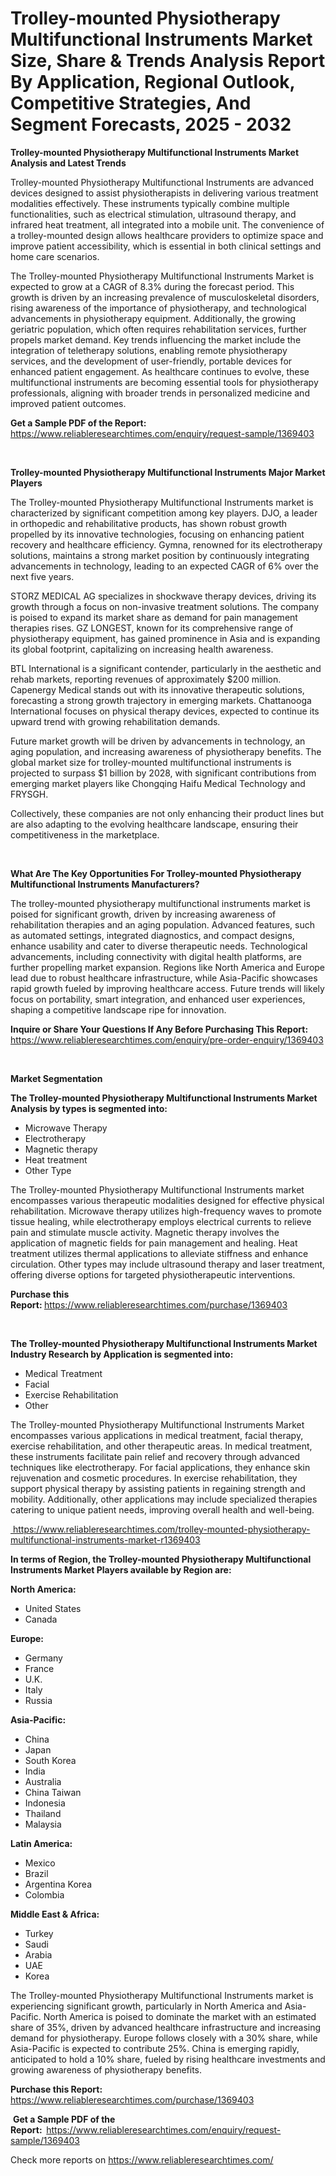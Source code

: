 <p><h1>Trolley-mounted Physiotherapy Multifunctional Instruments Market Size, Share & Trends Analysis Report By Application, Regional Outlook, Competitive Strategies, And Segment Forecasts, 2025 - 2032</h1></p><p><strong>Trolley-mounted Physiotherapy Multifunctional Instruments Market Analysis and Latest Trends</strong></p>
<p><p>Trolley-mounted Physiotherapy Multifunctional Instruments are advanced devices designed to assist physiotherapists in delivering various treatment modalities effectively. These instruments typically combine multiple functionalities, such as electrical stimulation, ultrasound therapy, and infrared heat treatment, all integrated into a mobile unit. The convenience of a trolley-mounted design allows healthcare providers to optimize space and improve patient accessibility, which is essential in both clinical settings and home care scenarios.</p><p>The Trolley-mounted Physiotherapy Multifunctional Instruments Market is expected to grow at a CAGR of 8.3% during the forecast period. This growth is driven by an increasing prevalence of musculoskeletal disorders, rising awareness of the importance of physiotherapy, and technological advancements in physiotherapy equipment. Additionally, the growing geriatric population, which often requires rehabilitation services, further propels market demand. Key trends influencing the market include the integration of teletherapy solutions, enabling remote physiotherapy services, and the development of user-friendly, portable devices for enhanced patient engagement. As healthcare continues to evolve, these multifunctional instruments are becoming essential tools for physiotherapy professionals, aligning with broader trends in personalized medicine and improved patient outcomes.</p></p>
<p><strong>Get a Sample PDF of the Report:&nbsp;</strong> <a href="https://www.reliableresearchtimes.com/enquiry/request-sample/1369403?utm_campaign=3214&utm_medium=2&utm_source=Github&utm_content=ia&utm_term=22032025&utm_id=trolley-mounted-physiotherapy-multifunctional-instruments">https://www.reliableresearchtimes.com/enquiry/request-sample/1369403</a></p>
<p>&nbsp;</p>
<p><strong>Trolley-mounted Physiotherapy Multifunctional Instruments Major Market Players</strong></p>
<p><p>The Trolley-mounted Physiotherapy Multifunctional Instruments market is characterized by significant competition among key players. DJO, a leader in orthopedic and rehabilitative products, has shown robust growth propelled by its innovative technologies, focusing on enhancing patient recovery and healthcare efficiency. Gymna, renowned for its electrotherapy solutions, maintains a strong market position by continuously integrating advancements in technology, leading to an expected CAGR of 6% over the next five years.</p><p>STORZ MEDICAL AG specializes in shockwave therapy devices, driving its growth through a focus on non-invasive treatment solutions. The company is poised to expand its market share as demand for pain management therapies rises. GZ LONGEST, known for its comprehensive range of physiotherapy equipment, has gained prominence in Asia and is expanding its global footprint, capitalizing on increasing health awareness.</p><p>BTL International is a significant contender, particularly in the aesthetic and rehab markets, reporting revenues of approximately $200 million. Capenergy Medical stands out with its innovative therapeutic solutions, forecasting a strong growth trajectory in emerging markets. Chattanooga International focuses on physical therapy devices, expected to continue its upward trend with growing rehabilitation demands.</p><p>Future market growth will be driven by advancements in technology, an aging population, and increasing awareness of physiotherapy benefits. The global market size for trolley-mounted multifunctional instruments is projected to surpass $1 billion by 2028, with significant contributions from emerging market players like Chongqing Haifu Medical Technology and FRYSGH.</p><p>Collectively, these companies are not only enhancing their product lines but are also adapting to the evolving healthcare landscape, ensuring their competitiveness in the marketplace.</p></p>
<p>&nbsp;</p>
<p><strong>What Are The Key Opportunities For Trolley-mounted Physiotherapy Multifunctional Instruments Manufacturers?</strong></p>
<p><p>The trolley-mounted physiotherapy multifunctional instruments market is poised for significant growth, driven by increasing awareness of rehabilitation therapies and an aging population. Advanced features, such as automated settings, integrated diagnostics, and compact designs, enhance usability and cater to diverse therapeutic needs. Technological advancements, including connectivity with digital health platforms, are further propelling market expansion. Regions like North America and Europe lead due to robust healthcare infrastructure, while Asia-Pacific showcases rapid growth fueled by improving healthcare access. Future trends will likely focus on portability, smart integration, and enhanced user experiences, shaping a competitive landscape ripe for innovation.</p></p>
<p><strong>Inquire or Share Your Questions If Any Before Purchasing This Report:</strong> <a href="https://www.reliableresearchtimes.com/enquiry/pre-order-enquiry/1369403?utm_campaign=3214&utm_medium=2&utm_source=Github&utm_content=ia&utm_term=22032025&utm_id=trolley-mounted-physiotherapy-multifunctional-instruments">https://www.reliableresearchtimes.com/enquiry/pre-order-enquiry/1369403</a></p>
<p>&nbsp;</p>
<p><strong>Market Segmentation</strong></p>
<p><strong>The Trolley-mounted Physiotherapy Multifunctional Instruments Market Analysis by types is segmented into:</strong></p>
<p><ul><li>Microwave Therapy</li><li>Electrotherapy</li><li>Magnetic therapy</li><li>Heat treatment</li><li>Other Type</li></ul></p>
<p><p>The Trolley-mounted Physiotherapy Multifunctional Instruments market encompasses various therapeutic modalities designed for effective physical rehabilitation. Microwave therapy utilizes high-frequency waves to promote tissue healing, while electrotherapy employs electrical currents to relieve pain and stimulate muscle activity. Magnetic therapy involves the application of magnetic fields for pain management and healing. Heat treatment utilizes thermal applications to alleviate stiffness and enhance circulation. Other types may include ultrasound therapy and laser treatment, offering diverse options for targeted physiotherapeutic interventions.</p></p>
<p><strong>Purchase this Report:&nbsp;</strong><a href="https://www.reliableresearchtimes.com/purchase/1369403?utm_campaign=3214&utm_medium=2&utm_source=Github&utm_content=ia&utm_term=22032025&utm_id=trolley-mounted-physiotherapy-multifunctional-instruments">https://www.reliableresearchtimes.com/purchase/1369403</a></p>
<p>&nbsp;</p>
<p><strong>The Trolley-mounted Physiotherapy Multifunctional Instruments Market Industry Research by Application is segmented into:</strong></p>
<p><ul><li>Medical Treatment</li><li>Facial</li><li>Exercise Rehabilitation</li><li>Other</li></ul></p>
<p><p>The Trolley-mounted Physiotherapy Multifunctional Instruments Market encompasses various applications in medical treatment, facial therapy, exercise rehabilitation, and other therapeutic areas. In medical treatment, these instruments facilitate pain relief and recovery through advanced techniques like electrotherapy. For facial applications, they enhance skin rejuvenation and cosmetic procedures. In exercise rehabilitation, they support physical therapy by assisting patients in regaining strength and mobility. Additionally, other applications may include specialized therapies catering to unique patient needs, improving overall health and well-being.</p></p>
<p><a href="https://www.reliableresearchtimes.com/trolley-mounted-physiotherapy-multifunctional-instruments-market-r1369403?utm_campaign=3214&utm_medium=2&utm_source=Github&utm_content=ia&utm_term=22032025&utm_id=trolley-mounted-physiotherapy-multifunctional-instruments">&nbsp;https://www.reliableresearchtimes.com/trolley-mounted-physiotherapy-multifunctional-instruments-market-r1369403</a></p>
<p><strong>In terms of Region, the Trolley-mounted Physiotherapy Multifunctional Instruments Market Players available by Region are:</strong></p>
<p>
    <p> <strong> North America: </strong>
        <ul>
            <li>United States</li>
            <li>Canada</li>
        </ul>
        </p> 
    <p> <strong> Europe: </strong>
        <ul>
            <li>Germany</li>
            <li>France</li>
            <li>U.K.</li>
            <li>Italy</li>
            <li>Russia</li>
        </ul>
        </p> 
    <p> <strong> Asia-Pacific: </strong>
        <ul>
            <li>China</li>
            <li>Japan</li>
            <li>South Korea</li>
            <li>India</li>
            <li>Australia</li>
            <li>China Taiwan</li>
            <li>Indonesia</li>
            <li>Thailand</li>
            <li>Malaysia</li>
        </ul>
        </p> 
    <p> <strong> Latin America: </strong>
        <ul>
            <li>Mexico</li>
            <li>Brazil</li>
            <li>Argentina Korea</li>
            <li>Colombia</li>
        </ul>
        </p> 
    <p> <strong> Middle East & Africa: </strong>
        <ul>
            <li>Turkey</li>
            <li>Saudi</li>
            <li>Arabia</li>
            <li>UAE</li>
            <li>Korea</li>
        </ul>
    </p>
    </p>
<p><p>The Trolley-mounted Physiotherapy Multifunctional Instruments market is experiencing significant growth, particularly in North America and Asia-Pacific. North America is poised to dominate the market with an estimated share of 35%, driven by advanced healthcare infrastructure and increasing demand for physiotherapy. Europe follows closely with a 30% share, while Asia-Pacific is expected to contribute 25%. China is emerging rapidly, anticipated to hold a 10% share, fueled by rising healthcare investments and growing awareness of physiotherapy benefits.</p></p>
<p><strong>Purchase this Report: </strong><a href="https://www.reliableresearchtimes.com/purchase/1369403?utm_campaign=3214&utm_medium=2&utm_source=Github&utm_content=ia&utm_term=22032025&utm_id=trolley-mounted-physiotherapy-multifunctional-instruments">https://www.reliableresearchtimes.com/purchase/1369403</a></p>
<p>&nbsp;<strong>Get a Sample PDF of the Report:&nbsp;&nbsp;</strong><a href="https://www.reliableresearchtimes.com/enquiry/request-sample/1369403?utm_campaign=3214&utm_medium=2&utm_source=Github&utm_content=ia&utm_term=22032025&utm_id=trolley-mounted-physiotherapy-multifunctional-instruments">https://www.reliableresearchtimes.com/enquiry/request-sample/1369403</a></p>
<p><strong></strong></p>
<p>Check more reports on <a href="https://www.reliableresearchtimes.com/?utm_campaign=3214&utm_medium=2&utm_source=Github&utm_content=ia&utm_term=22032025&utm_id=trolley-mounted-physiotherapy-multifunctional-instruments">https://www.reliableresearchtimes.com/</a></p>